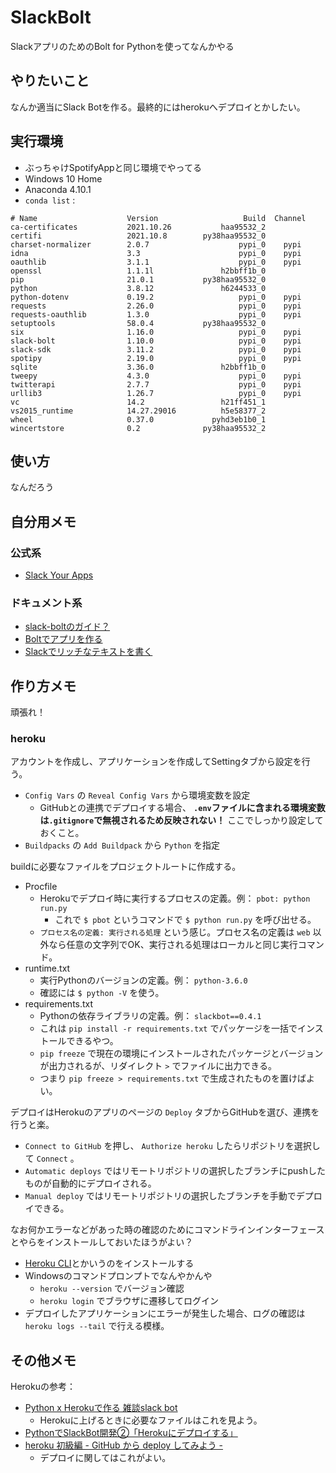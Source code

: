 # SlackBolt
 SlackアプリのためのBolt for Pythonを使ってなんかやる

## やりたいこと

なんか適当にSlack Botを作る。最終的にはherokuへデプロイとかしたい。

## 実行環境
- ぶっちゃけSpotifyAppと同じ環境でやってる
- Windows 10 Home
- Anaconda 4.10.1
- `conda list` :

```
# Name                    Version                   Build  Channel
ca-certificates           2021.10.26           haa95532_2
certifi                   2021.10.8        py38haa95532_0
charset-normalizer        2.0.7                    pypi_0    pypi
idna                      3.3                      pypi_0    pypi
oauthlib                  3.1.1                    pypi_0    pypi
openssl                   1.1.1l               h2bbff1b_0
pip                       21.0.1           py38haa95532_0
python                    3.8.12               h6244533_0
python-dotenv             0.19.2                   pypi_0    pypi
requests                  2.26.0                   pypi_0    pypi
requests-oauthlib         1.3.0                    pypi_0    pypi
setuptools                58.0.4           py38haa95532_0
six                       1.16.0                   pypi_0    pypi
slack-bolt                1.10.0                   pypi_0    pypi
slack-sdk                 3.11.2                   pypi_0    pypi
spotipy                   2.19.0                   pypi_0    pypi
sqlite                    3.36.0               h2bbff1b_0
tweepy                    4.3.0                    pypi_0    pypi
twitterapi                2.7.7                    pypi_0    pypi
urllib3                   1.26.7                   pypi_0    pypi
vc                        14.2                 h21ff451_1
vs2015_runtime            14.27.29016          h5e58377_2
wheel                     0.37.0             pyhd3eb1b0_1
wincertstore              0.2              py38haa95532_2
```

## 使い方
なんだろう

## 自分用メモ
### 公式系

- [Slack Your Apps][slack-apps]

### ドキュメント系

- [slack-boltのガイド？][slack-bolt-python-guides]
- [Boltでアプリを作る][slack-build-app-with-bolt]
- [Slackでリッチなテキストを書く][slack-rich-message]


## 作り方メモ

頑張れ！

### heroku

アカウントを作成し、アプリケーションを作成してSettingタブから設定を行う。

- `Config Vars` の `Reveal Config Vars` から環境変数を設定
  - GitHubとの連携でデプロイする場合、 **`.env`ファイルに含まれる環境変数は`.gitignore`で無視されるため反映されない！** ここでしっかり設定しておくこと。
- `Buildpacks` の `Add Buildpack` から `Python` を指定

buildに必要なファイルをプロジェクトルートに作成する。

- Procfile
  - Herokuでデプロイ時に実行するプロセスの定義。例： `pbot: python run.py`
    - これで `$ pbot` というコマンドで `$ python run.py` を呼び出せる。
  - `プロセス名の定義: 実行される処理` という感じ。プロセス名の定義は `web` 以外なら任意の文字列でOK、実行される処理はローカルと同じ実行コマンド。
- runtime.txt
  - 実行Pythonのバージョンの定義。例： `python-3.6.0`
  - 確認には `$ python -V` を使う。
- requirements.txt
  - Pythonの依存ライブラリの定義。例： `slackbot==0.4.1`
  - これは `pip install -r requirements.txt` でパッケージを一括でインストールできるやつ。
  - `pip freeze` で現在の環境にインストールされたパッケージとバージョンが出力されるが、リダイレクト `>` でファイルに出力できる。
  - つまり `pip freeze > requirements.txt` で生成されたものを置けばよい。

デプロイはHerokuのアプリのページの `Deploy` タブからGitHubを選び、連携を行うと楽。

- `Connect to GitHub` を押し、 `Authorize heroku` したらリポジトリを選択して `Connect` 。
- `Automatic deploys` ではリモートリポジトリの選択したブランチにpushしたものが自動的にデプロイされる。
- `Manual deploy` ではリモートリポジトリの選択したブランチを手動でデプロイできる。

なお何かエラーなどがあった時の確認のためにコマンドラインインターフェースとやらをインストールしておいたほうがよい？

- [Heroku CLI](https://devcenter.heroku.com/articles/heroku-command-line)とかいうのをインストールする
- Windowsのコマンドプロンプトでなんやかんや
  - `heroku --version` でバージョン確認
  - `heroku login` でブラウザに遷移してログイン
- デプロイしたアプリケーションにエラーが発生した場合、ログの確認は `heroku logs --tail` で行える模様。


## その他メモ

Herokuの参考：

- [Python x Herokuで作る 雑談slack bot](https://www.slideshare.net/dcubeio/python-heroku-slack-bot)
  - Herokuに上げるときに必要なファイルはこれを見よう。
- [PythonでSlackBot開発②「Herokuにデプロイする」](https://www.virtual-surfer.com/entry/2018/04/05/190000)
- [heroku 初級編 - GitHub から deploy してみよう -](https://qiita.com/sho7650/items/ebd87c5dc2c4c7abb8f0)
  - デプロイに関してはこれがよい。


<!-- Markdown links -->

[github-desktop]: https://desktop.github.com/ "GitHub Desktop"
[github-desktop-documents]: https://docs.github.com/ja/desktop "GitHub Desktopのドキュメント"
[github-desktop-documents-readme-md]: https://docs.github.com/ja/repositories/managing-your-repositorys-settings-and-features/customizing-your-repository/about-readmes "GitHub Desktopのドキュメント：README.md"
[github-writing-markdown]: https://gist.github.com/LambdaNote/0d33b7d8284a3c99cffd1a5aa83c115f "GitHub: 記事の書き方"
[gitignore-qiita-1]: https://qiita.com/inabe49/items/16ee3d9d1ce68daa9fff "Qiita: .gitignore の書き方"
[gitignore-qiita-2]: https://qiita.com/anqooqie/items/110957797b3d5280c44f "Qiita: [Git] .gitignoreの仕様解説"
[heroku]: https://www.heroku.com/ "Heroku"
[python-environment-variable]: https://www.twilio.com/blog/environment-variables-python-jp "twilio BLOG: Pythonで環境変数を活用する"
[python-dotenv-documents]: https://pypi.org/project/python-dotenv/ "python-dotenv 公式ドキュメント"
[slack-apps]: https://api.slack.com/apps "Slack: Your Apps"
[slack-bolt-python-guides]: https://slack.dev/bolt-python/ja-jp/tutorial/getting-started "Slack: Bolt for Pythonガイド"
[slack-build-app-with-bolt]: https://api.slack.com/start/building/bolt-python "Building an app with Bolt for Python"
[slack-rich-message]: https://api.slack.com/messaging/composing/layouts "Creating rich message layouts"


